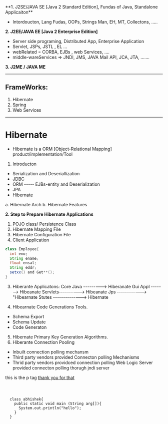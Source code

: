 
<link ref="stylesheet" href="/style.css">
**1. J2SE/JAVA SE [Java 2 Standard Edition], Fundas of Java, Standalone Applicaiton**

- Intordoucton, Lang Fudas, OOPs, Strings Man, EH, MT, Collectons, .....

**2. J2EE/JAVA EE [Java 2 Enterprise Edition]**
- Server side programing, Distributed App, Enterprise Application
- Servlet, JSPs, JSTL , EL ... 
- webRelated = CORBA, EJBs , web Services, ....
- middle-wareServices => JNDI, JMS, JAVA Mail API, JCA, JTA, .......

**3. J2ME / JAVA ME**

---
## FrameWorks:

1. Hibernate
2. Spring
3. Web Services

--- 
# Hibernate
- Hibernate is a ORM [Object-Relational Mapping] product/implementation/Tool

1. Introducton
- Serialization and Deseriallization
- JDBC
- ORM
----- EJBs-entity and Deserialization
- JPA
- Hibernate


a. Hibernate Arch
b. Hibernate Features

**2. Step to Prepare Hibernate Applications**

1. POJO class/ Persistence Class
2. Hibernate Mapping File
3. Hibernate Configuration File
4. Client Application

```java
class Employee{
  int eno;
  String ename;
  float ensal;
  String eddr;
  setxx() and Get**();
}
```
3. Hiberante Applicatons:
Core Java ---------> Hiberanate
Gui Appl -------> Hibeanate
Servlets----------> Hibeanate
Jps ------------> "Hibearnate 
Stutes --------------> Hibernate

4. Hibearnate Code Generations Tools.
- Schema Export
- Schema Update
- Code Generaton

5. Hibernate Primary Key Generation Algorithms.
6. Hiberante Connection Pooling
  - Inbuilt connection polling mechansm
  - Third party vendors provided Connecton polling Mechanisms
  - Thrid party vendors providced connection polling 
  Web Logic Server provided connecton polling thorugh jndi server

<p> this is the p tag <a href="www.google.com" target="_blank"> thank you for that </a><p>
<div class="co">

  <code ln="java" >
  <pre>
  class abhishek{
    public static void main (String arg[]){
      System.out.println("hello");
    }
  }
  </pre>
  
  </code>

</div>

<style>
  .c{
    background-color:#ffff;
  }
  </style>
  